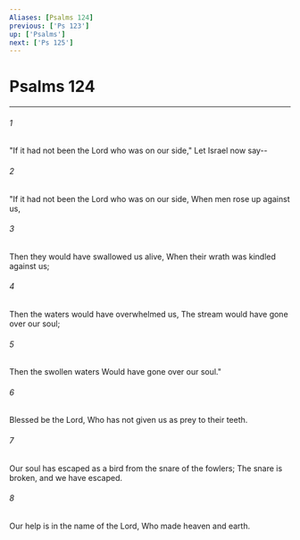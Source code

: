 ```yaml
---
Aliases: [Psalms 124]
previous: ['Ps 123']
up: ['Psalms']
next: ['Ps 125']
---
```

# Psalms 124

***


###### 1 
"If it had not been the Lord who was on our side," Let Israel now say-- 

###### 2 
"If it had not been the Lord who was on our side, When men rose up against us, 

###### 3 
Then they would have swallowed us alive, When their wrath was kindled against us; 

###### 4 
Then the waters would have overwhelmed us, The stream would have gone over our soul; 

###### 5 
Then the swollen waters Would have gone over our soul." 

###### 6 
Blessed be the Lord, Who has not given us as prey to their teeth. 

###### 7 
Our soul has escaped as a bird from the snare of the fowlers; The snare is broken, and we have escaped. 

###### 8 
Our help is in the name of the Lord, Who made heaven and earth.
